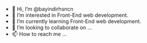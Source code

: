 - 👋 Hi, I’m @bayindirhsncn
- 👀 I’m interested in Front-End web development.
- 🌱 I’m currently learning Front-End web development.
- 💞️ I’m looking to collaborate on ...
- 📫 How to reach me ...

<!---
bayindirhsncn/bayindirhsncn is a ✨ special ✨ repository because its `README.md` (this file) appears on your GitHub profile.
You can click the Preview link to take a look at your changes.
--->
